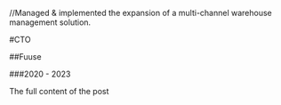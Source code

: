 ﻿//Managed & implemented the expansion of a multi-channel warehouse management solution.

#CTO

##Fuuse

###2020 - 2023

The full content of the post